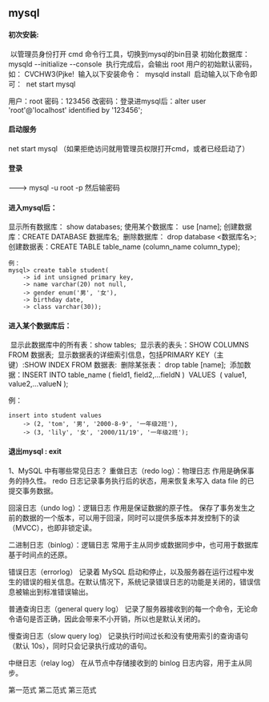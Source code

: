 ## mysql

#### 初次安装:

​	以管理员身份打开 cmd 命令行工具，切换到mysql的bin目录
​	初始化数据库：mysqld --initialize --console
​	执行完成后，会输出 root 用户的初始默认密码，如： CVCHW3(Pjke!
​	输入以下安装命令：
​		mysqld install
​	启动输入以下命令即可：
​		net start mysql
​	

用户：root
密码：123456
改密码：登录进mysql后：alter user 'root'@'localhost' identified by '123456';

#### 启动服务

net start mysql	（如果拒绝访问就用管理员权限打开cmd，或者已经启动了）

#### 登录

  ---> mysql -u root -p 然后输密码

#### 进入mysql后：
显示所有数据库： show databases;
​使用某个数据库： use [name];
​	创建数据库：CREATE DATABASE 数据库名;
​	删除数据库： drop database <数据库名>;
​	创建数据表：CREATE TABLE table_name (column_name column_type);

``` mysql
例：
mysql> create table student(
    -> id int unsigned primary key,
    -> name varchar(20) not null,
    -> gender enum('男', '女'),
    -> birthday date,
    -> class varchar(30));
```

#### 进入某个数据库后：
​	显示此数据库中的所有表：show tables;
​	显示表的表头：SHOW COLUMNS FROM 数据表;
​	显示数据表的详细索引信息，包括PRIMARY KEY（主键）:SHOW INDEX FROM 数据表:
​	删除某张表： drop table [name];
​	添加数据：INSERT INTO table_name ( field1, field2,...fieldN )
​                       VALUES
​                       ( value1, value2,...valueN );

例：

``` mysql
insert into student values
    -> (2, 'tom', '男', '2000-8-9', '一年级2班'),
    -> (3, 'lily', '女', '2000/11/19', '一年级2班');
```

#### 退出mysql : exit





1、MySQL 中有哪些常见日志？
重做日志（redo log）：物理日志
作用是确保事务的持久性。 redo 日志记录事务执行后的状态，用来恢复未写入 data file 的已提交事务数据。

回滚日志（undo log）：逻辑日志
作用是保证数据的原子性。 保存了事务发生之前的数据的一个版本，可以用于回滚，同时可以提供多版本并发控制下的读（MVCC），也即非锁定读。

二进制日志（binlog）：逻辑日志
常用于主从同步或数据同步中，也可用于数据库基于时间点的还原。

错误日志（errorlog）
记录着 MySQL 启动和停止，以及服务器在运行过程中发生的错误的相关信息。在默认情况下，系统记录错误日志的功能是关闭的，错误信息被输出到标准错误输出。

普通查询日志（general query log）
记录了服务器接收到的每一个命令，无论命令语句是否正确，因此会带来不小开销，所以也是默认关闭的。

慢查询日志（slow query log）
记录执行时间过长和没有使用索引的查询语句（默认 10s），同时只会记录执行成功的语句。

中继日志（relay log）
在从节点中存储接收到的 binlog 日志内容，用于主从同步。　



第一范式 第二范式 第三范式
